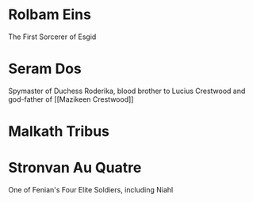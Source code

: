 # Rolbam Eins 
The First Sorcerer of Esgid
# Seram Dos
Spymaster of Duchess Roderika, blood brother to Lucius Crestwood and god-father of [[Mazikeen Crestwood]]
# Malkath Tribus

# Stronvan Au Quatre 
One of Fenian's Four Elite Soldiers, including Niahl
